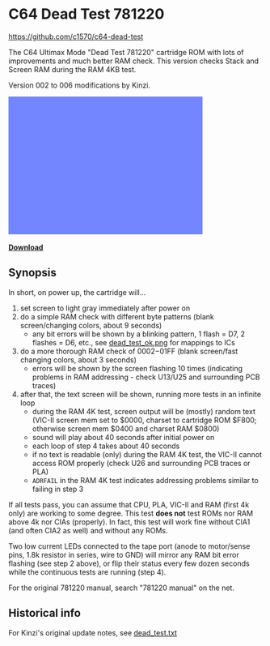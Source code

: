 # C64 Dead Test 781220
https://github.com/c1570/c64-dead-test

The C64 Ultimax Mode "Dead Test 781220" cartridge ROM with lots of improvements and much better RAM check.
This version checks Stack and Screen RAM during the RAM 4KB test.

Version 002 to 006 modifications by Kinzi.

![Passing a test run](/dead_test.gif)

**[Download](https://github.com/c1570/c64-dead-test/raw/refs/heads/main/dead_test.bin)**

## Synopsis

In short, on power up, the cartridge will...
1. set screen to light gray immediately after power on
2. do a simple RAM check with different byte patterns (blank screen/changing colors, about 9 seconds)
   - any bit errors will be shown by a blinking pattern, 1 flash = D7, 2 flashes = D6, etc., see [dead_test_ok.png](/dead_test_ok.png) for mappings to ICs
3. do a more thorough RAM check of $0002-$01FF (blank screen/fast changing colors, about 3 seconds)
   - errors will be shown by the screen flashing 10 times (indicating problems in RAM addressing - check U13/U25 and surrounding PCB traces)
4. after that, the text screen will be shown, running more tests in an infinite loop
   - during the RAM 4K test, screen output will be (mostly) random text (VIC-II screen mem set to $0000, charset to cartridge ROM $F800; otherwise screen mem $0400 and charset RAM $0800)
   - sound will play about 40 seconds after initial power on
   - each loop of step 4 takes about 40 seconds
   - if no text is readable (only) during the RAM 4K test, the VIC-II cannot access ROM properly (check U26 and surrounding PCB traces or PLA)
   - `ADRFAIL` in the RAM 4K test indicates addressing problems similar to failing in step 3

If all tests pass, you can assume that CPU, PLA, VIC-II and RAM (first 4k only) are working to some degree.
This test **does not** test ROMs nor RAM above 4k nor CIAs (properly).
In fact, this test will work fine without CIA1 (and often CIA2 as well) and without any ROMs.

Two low current LEDs connected to the tape port (anode to motor/sense pins, 1.8k resistor in series, wire to GND) will mirror any RAM bit error flashing (see step 2 above), or flip their status every few dozen seconds while the continuous tests are running (step 4).

For the original 781220 manual, search "781220 manual" on the net.

## Historical info

For Kinzi's original update notes, see [dead_test.txt](/dead_test.txt)
